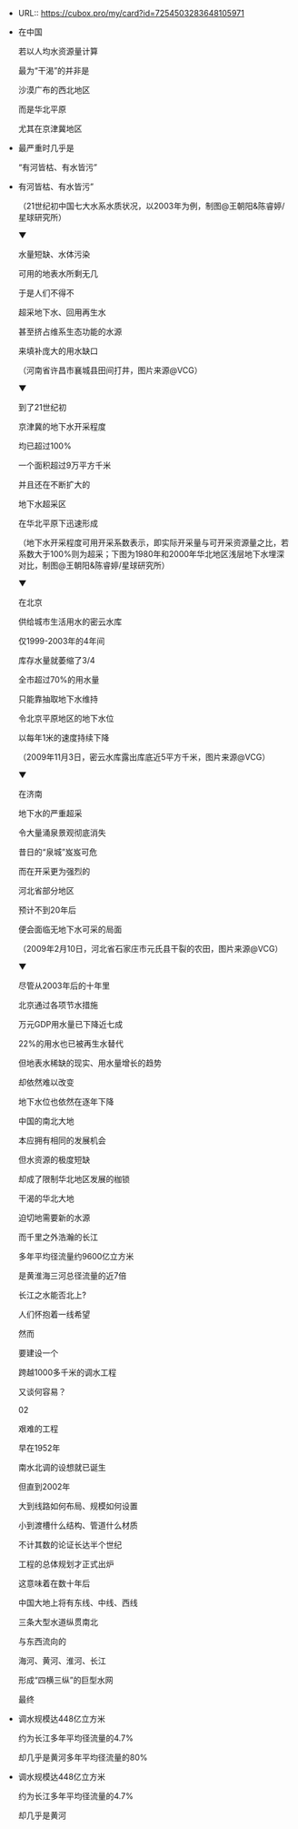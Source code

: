 - URL:: https://cubox.pro/my/card?id=7254503283648105971
- 在中国
  
  若以人均水资源量计算
  
  最为“干渴”的并非是
  
  沙漠广布的西北地区
  
  而是华北平原
  
  尤其在京津冀地区
- 最严重时几乎是
  
  “有河皆枯、有水皆污”
- 有河皆枯、有水皆污”
  
  （21世纪初中国七大水系水质状况，以2003年为例，制图@王朝阳&陈睿婷/星球研究所）
  
  ▼
  
  
  
  水量短缺、水体污染
  
  可用的地表水所剩无几
  
  于是人们不得不
  
  超采地下水、回用再生水
  
  甚至挤占维系生态功能的水源
  
  来填补庞大的用水缺口
  
  （河南省许昌市襄城县田间打井，图片来源@VCG）
  
  ▼
  
  
  
  到了21世纪初
  
  京津冀的地下水开采程度
  
  均已超过100%
  
  一个面积超过9万平方千米
  
  并且还在不断扩大的
  
  地下水超采区
  
  在华北平原下迅速形成
  
  （地下水开采程度可用开采系数表示，即实际开采量与可开采资源量之比，若系数大于100%则为超采；下图为1980年和2000年华北地区浅层地下水埋深对比，制图@王朝阳&陈睿婷/星球研究所）
  
  ▼
  
  
  
  在北京
  
  供给城市生活用水的密云水库
  
  仅1999-2003年的4年间
  
  库存水量就萎缩了3/4
  
  全市超过70%的用水量
  
  只能靠抽取地下水维持
  
  令北京平原地区的地下水位
  
  以每年1米的速度持续下降
  
  （2009年11月3日，密云水库露出库底近5平方千米，图片来源@VCG）
  
  ▼
  
  
  
  在济南
  
  地下水的严重超采
  
  令大量涌泉景观彻底消失
  
  昔日的“泉城”岌岌可危
  
  而在开采更为强烈的
  
  河北省部分地区
  
  预计不到20年后
  
  便会面临无地下水可采的局面
  
  （2009年2月10日，河北省石家庄市元氏县干裂的农田，图片来源@VCG）
  
  ▼
  
  
  
  尽管从2003年后的十年里
  
  北京通过各项节水措施
  
  万元GDP用水量已下降近七成
  
  22%的用水也已被再生水替代
  
  但地表水稀缺的现实、用水量增长的趋势
  
  却依然难以改变
  
  地下水位也依然在逐年下降
  
  中国的南北大地
  
  本应拥有相同的发展机会
  
  但水资源的极度短缺
  
  却成了限制华北地区发展的枷锁
  
  干渴的华北大地
  
  迫切地需要新的水源
  
  而千里之外浩瀚的长江
  
  多年平均径流量约9600亿立方米
  
  是黄淮海三河总径流量的近7倍
  
  长江之水能否北上?
  
  人们怀抱着一线希望
  
  然而
  
  要建设一个
  
  跨越1000多千米的调水工程
  
  又谈何容易？
  
  02
  
  艰难的工程
  
  早在1952年
  
  南水北调的设想就已诞生
  
  但直到2002年
  
  大到线路如何布局、规模如何设置
  
  小到渡槽什么结构、管道什么材质
  
  不计其数的论证长达半个世纪
  
  工程的总体规划才正式出炉
  
  这意味着在数十年后
  
  中国大地上将有东线、中线、西线
  
  三条大型水道纵贯南北
  
  与东西流向的
  
  海河、黄河、淮河、长江
  
  形成“四横三纵”的巨型水网
  
  最终
- 调水规模达448亿立方米
  
  约为长江多年平均径流量的4.7%
  
  却几乎是黄河多年平均径流量的80%
- 调水规模达448亿立方米
  
  约为长江多年平均径流量的4.7%
  
  却几乎是黄河
